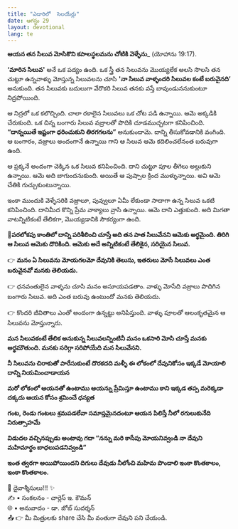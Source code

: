 ```yaml
---
title: "ఎడారిలో  సెలయేర్లు"
date: ఆగస్టు 29
layout: devotional
lang: te
---
```



**ఆయన తన సిలువ మోసికొని కపాలస్థలమను చోటికి వెళ్ళేను**_ (యోహాను 19:17).

**‘మారిన సిలువ'** అనే ఒక పద్యం ఉంది. ఒక స్త్రీ తన సిలువను మొయ్యలేక అలసి సొలసి తన చుట్టూ ఉన్నవాళ్ళు మోస్తున్న సిలువలను చూసి **'నా సిలువ వాళ్ళందరి సిలువల కంటే బరువైనది’** అనుకుంది. తన సిలువకు బదులుగా వేరొకరి సిలువ తనకు వస్తే బావుండుననుకుంటూ నిద్రపోయింది. 

ఆ నిద్రలో ఒక కలొచ్చింది. చాలా రకాలైన సిలువలు ఒక చోట పడి ఉన్నాయి. ఆమె అక్కడికి చేరుకుంది. ఒక చిన్న బంగారు సిలువ వజ్రాలతో పొదికి చూడముచ్చటగా కనిపించింది. **“దాన్నయితే ఇష్టంగా ధరించుకుని తిరగగలను”** అనుకుందామె. దాన్ని తీసుకోవడానికి వంగింది. ఆ బంగారం, వజ్రాలు అందంగానే ఉన్నాయి గాని ఆ సిలువ ఆమె కదిలించలేనంత బరువుగా ఉంది.

ఆ ప్రక్కనే అందంగా చెక్కిన ఒక సిలువ కనిపించింది. దాని చుట్టూ పూల తీగెలు అల్లుకుని ఉన్నాయి. ఆమె అది బాగుందనుకుంది. అయితే ఆ పుష్పాల క్రింద ముళ్ళున్నాయి. అవి ఆమె చేతికి గుచ్చుకుంటున్నాయి.

ఇంకా ముందుకి వెళ్ళేసరికి వజ్రాలూ, పువ్వులూ ఏమీ లేకుండా సాదాగా ఉన్న సిలువ ఒకటి కనిపించింది. దానిమీద కొన్ని ప్రేమ వాక్యాలు వ్రాసి ఉన్నాయి. ఆమె దాని ఎత్తుకుంది. అది మిగతా వాటన్నిటికంటే తేలికగా, మొయ్యడానికి సౌకర్యంగా ఉంది. 

**📖పరలోకపు కాంతిలో దాన్ని పరిశీలించి చూస్తే అది తన పాత సిలువేనని ఆమెకు అర్థమైంది. తిరిగి ఆ సిలువ ఆమెకు దొరికింది. ఆమెకు అదే అన్నిటికంటే తేలికైన, సరియైన సిలువ.**

👉 **మనం ఏ సిలువను మోయగలమో దేవునికి తెలుసు, ఇతరులు మోసే సిలువలు ఎంత బరువైనవో మనకు తెలియదు.**

👉 ధనవంతులైన వాళ్ళను చూసి మనం అసూయపడతాం. వాళ్ళు మోసేది వజ్రాలు పొదిగిన బంగారు సిలువ. అది ఎంత బరువు ఉంటుందో మనకు తెలియదు. 

👉 కొందరి జీవితాలు ఎంతో అందంగా ఉన్నట్టు అనిపిస్తుంది. వాళ్ళు పూలతో ఆలంకృతమైన ఆ సిలువను మోస్తున్నారు. 

**మన సిలువకంటే తేలిక అనుకున్న సిలువలన్నింటినీ మనం ఒకసారి మోసి చూస్తే మనకు అర్థమౌతుంది. మనకు సరిగ్గా సరిపోయేది మన సిలువేనని.**

**నీ సిలువను చిరాకుతో పారేసుకుంటే దొరకదది మళ్ళీ ఈ లోకంలో దేవునికోసం ఇక్కడే మోయాలి దాన్ని నియమించాడాయన**

**మరో లోకంలో ఆయనతో ఉంటాము ఆయన్ను ప్రేమిస్తూ ఉంటాము కాని ఇక్కడ తప్ప మరెక్కడా దక్కదు ఆయన కోసం శ్రమించే ధన్యత**

**గంట, రెండు గంటలు శ్రమపడలేవా సమాప్తమైనదంటూ ఆయన పిలిస్తే నీలో రగులుకునేది నిరుత్సాహమే**

**విడుదల వచ్చినప్పుడు అంటావు గదా “నన్ను మరి కాసేపు మోయనివ్వండి నా దేవుని మహిమార్థం బాధలుపడనివ్వండి”**

**ఇంత త్వరగా అయిపోయిందని దిగులు దేవుడు నీలోంచి మహిమ పొందాలి ఇంకా కొంతకాలం, ఇంకా కొంతకాలం.**

<div class="blessing">🙏 <span class="bless-text">దైవాశ్శీసులు!!!</span> ✨</div>

<div class="credit">✍️ <span class="credit-text">▪ సంకలనం - చార్లెస్ ఇ. కౌమన్</span></div>
<div class="credit">🌐 <span class="credit-text">▪ అనువాదం - డా. జోబ్ సుదర్శన్</span></div>


<div class="share">📤 👉 <span class="share-text">మీ మిత్రులకు share చేసి మీ వంతుగా దేవుని పని చేయండి.</span></div>
